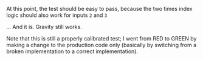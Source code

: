 At this point, the test should be easy to pass, because the two
times index logic should also work for inputs `2` and `3`

... And it is.  Gravity still works.

Note that this is still a properly calibrated test; I went from
RED to GREEN by making a change to the production code only
(basically by switching from a broken implementation to a correct
implementation).

